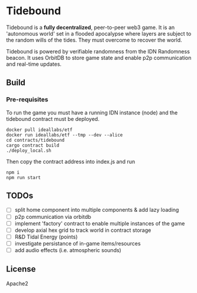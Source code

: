 # Tidebound

Tidebound is a **fully decentralized**, peer-to-peer web3 game. It is an 'autonomous world' set in a flooded apocalypse where layers are subject to the random wills of the tides. They must overcome to recover the world. 

Tidebound is powered by verifiable randomness from the IDN Randomness beacon. It uses OrbitDB to store game state and enable p2p communication and real-time updates. 

## Build

### Pre-requisites

To run the game you must have a running IDN instance (node) and the tidebound contract must be deployed.

``` shell
docker pull ideallabs/etf
docker run ideallabs/etf --tmp --dev --alice
cd contracts/tidebound
cargo contract build
./deploy_local.sh
```

Then copy the contract address into index.js and run 

``` shell
npm i 
npm run start
```

## TODOs
- [ ] split home component into multiple components & add lazy loading
- [ ] p2p communication via orbitdb
- [ ] implement 'factory' contract to enable multiple instances of the game
- [ ] develop axial hex grid to track world in contract storage
- [ ] R&D Tidal Energy (points)
- [ ] investigate persistance of in-game items/resources
- [ ] add audio effects (i.e. atmospheric sounds)

## License

Apache2
